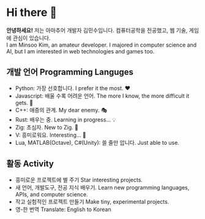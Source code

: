 # Hi there 👋

<!--
**km19809/km19809** is a ✨ _special_ ✨ repository because its `README.md` (this file) appears on your GitHub profile.

Here are some ideas to get you started:

- 🔭 I’m currently working on ...
- 🌱 I’m currently learning ...
- 👯 I’m looking to collaborate on ...
- 🤔 I’m looking for help with ...
- 💬 Ask me about ...
- 📫 How to reach me: ...
- 😄 Pronouns: ...
- ⚡ Fun fact: ...
-->
**안녕하세요!**
저는 아마추어 개발자 김민수입니다.
컴퓨터공학을 전공했고, 웹 기술, 게임에 관심이 있습니다. \
I am Minsoo Kim, an amateur developer.
I majored in computer science and AI, but I am interested in web technologies and games too.


## 개발 언어 Programming Languges
* Python: 가장 선호합니다. I prefer it the most. ❤
* Javascript: 배울 수록 어려운 언어. The more I know, the more difficult it gets. 🤔
* C++: 애증의 관계. My dear enemy. 🎭
* Rust: 배우는 중. Learning in progress... 💡
* Zig: 초심자. New to Zig. 👶
* V: 흥미로워요. Interesting... 👀
* Lua, MATLAB(Octave), C#(Unity): 쓸 줄만 압니다. Just able to use.

## 활동 Activity
* 흥미로운 프로젝트에 별 주기 Star interesting projects.
* 새 언어, 개발도구, 전공 지식 배우기. Learn new programming languages, APIs, and computer science.
* 작고 실험적인 프로젝트 만들기 Make tiny, experimental projects.
* 영-한 번역 Translate: English to Korean
